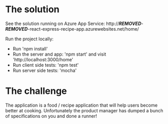 # The solution

See the solution running on Azure App Service: http://***REMOVED***-***REMOVED***-react-express-recipe-app.azurewebsites.net/home/

Run the project locally:
* Run 'npm install'
* Run the server and app: 'npm start' and visit 'http://localhost:3000/home'
* Run client side tests: 'npm test'
* Run server side tests: 'mocha'

# The challenge

The application is a food / recipe application that will help users
become better at cooking. Unfortunately the product manager has dumped
a bunch of specifications on you and done a runner!
